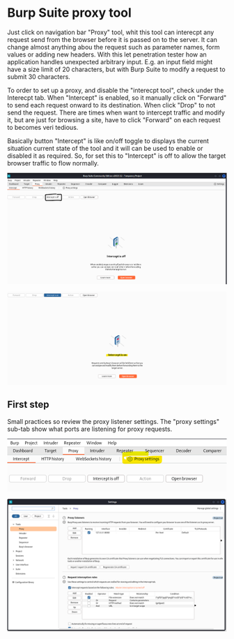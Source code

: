 # Burp Suite proxy tool

Just click on navigation bar "Proxy" tool, whit this tool can interecpt any request send from the browser before it is passed on to the server. It can change almost anything abou the request such as parameter names, form values or adding new headers. With this let penetration tester how an application handles unexpected arbitrary input. E.g. an input field might have a size limit of 20 characters, but with Burp Suite to modify a request to submit 30 characters.

To order to set up a proxy, and disable the "interecpt tool", check under the Interecpt tab. When "Intercept" is enabled, so it manually click on "Forward" to send each request onward to its destination. When click "Drop" to not send the request. There are times when want to intercept traffic and modify it, but are just for browsing a site, have to click "Forward" on each request to becomes veri tedious.

Basically button "Intercept" is like on/off toggle to displays the current situation current state of the tool and it will can be used to enable or disabled it as required. So, for set this to "Intercept" is off to allow the target browser traffic to flow normally.

![Alt text](BurpSuite_images/burpsuiteProxy-1.png)

![Alt text](BurpSuite_images/burpsuiteProxy-2.png)


## First step

Small practices so review the proxy listener settings. The "proxy settings" sub-tab show what ports are listening for proxy requests.

![Alt text](BurpSuite_images/burpsuiteProxy-3.png)

![Alt text](BurpSuite_images/burpsuiteProxy-4.png)





